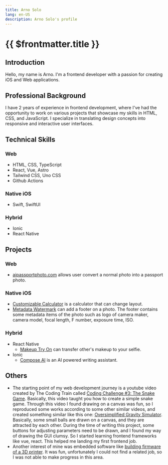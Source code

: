 ```yaml
---
title: Arno Solo
lang: en-US
description: Arno Solo's profile
---
```


# {{ $frontmatter.title }}

## Introduction

Hello, my name is Arno. I'm a frontend developer with a passion for creating iOS and Web applications.

## Professional Background

I have 2 years of experience in frontend development, where I've had the opportunity to work on various projects that showcase my skills in HTML, CSS, and JavaScript. I specialize in translating design concepts into responsive and interactive user interfaces.

## Technical Skills

### Web

- HTML, CSS, TypeScript
- React, Vue, Astro
- Tailwind CSS, Uno CSS
- Github Actions

### Native iOS

- Swift, SwiftUI

### Hybrid

- Ionic
- React Native

## Projects

### Web

- [aipassportphoto.com](https://aipassportphoto.com/) allows user convert a normal photo into a passport photo.

### Native iOS

- [Customizable Calculator](https://apps.apple.com/us/app/customizable-calculator/id6446835863) is a calculator that can change layout.
- [Metadata Watermark](https://apps.apple.com/us/app/metadata-watermark/id6474674942) can add a footer on a photo. The footer contains some metadata items of the photo such as logo of camera maker, camera model, focal length, F number, exposure time, ISO.

### Hybrid

- React Native
  - [Makeup Try On](https://apps.apple.com/us/app/makeup-try-on-cosmetic-ai/id6475659835) can transfer other's makeup to your selfie.
- Ionic
  - [Compose AI](https://apps.apple.com/us/app/compose-ai-writing-assistant/id6449922415) is an AI powered writing assistant.

## Others

- The starting point of my web development journey is a youtube video created by The Coding Train called [Coding Challenge #3: The Snake Game](https://youtu.be/AaGK-fj-BAM?si=SSr5bNt-NjuQ7Ez6). Basically, this video taught you how to create a simple snake game. Through this video I found drawing on a canvas was fun, so I reproduced some works according to some other similar videos, and created something similar like this one: [Oversimplified Gravity Simulator](https://arnosolo.github.io/oversimplified_gravity_simulator/). Basically, some small balls are drawn on a canvas, and they are attracted by each other. During the time of writing this project, some buttons for adjusting parameters need to be drawn, and I found my way of drawing the GUI clumsy. So I started learning frontend frameworks like vue, react. This helped me landing my first frontend job.
- Another interest of mine was embedded software like [building firmware of a 3D printer](https://arnosolo.github.io/simple-3d-printer). It was fun, unfortunately I could not find a related job, so I was not able to make progress in this area.
